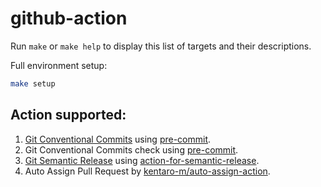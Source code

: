 # github-action

Run `make` or `make help` to display this list of targets and their descriptions.

Full environment setup:
```bash
make setup
```

## Action supported:
1. [Git Conventional Commits](https://gist.github.com/qoomon/5dfcdf8eec66a051ecd85625518cfd13) using [pre-commit](https://pre-commit.com/).
2. Git Conventional Commits check using [pre-commit](https://pre-commit.com/).
3. [Git Semantic Release](https://dev.to/sahanonp/how-to-setup-semantic-release-with-github-actions-31f3) using [action-for-semantic-release](https://github.com/marketplace/actions/action-for-semantic-release).
4. Auto Assign Pull Request by [kentaro-m/auto-assign-action](https://github.com/kentaro-m/auto-assign-action/tree/v2.0.0/).
